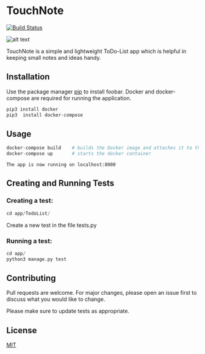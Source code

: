 # TouchNote
[![Build Status](https://travis-ci.com/akshathkaushal/TouchNote.svg?branch=master)](https://travis-ci.com/akshathkaushal/TouchNote)

![alt text](https://cdn.icon-icons.com/icons2/1494/PNG/512/touch_102928.png)

TouchNote is a simple and lightweight ToDo-List app which is helpful in keeping small notes and ideas handy.

## Installation

Use the package manager [pip](https://pip.pypa.io/en/stable/) to install foobar.
Docker and docker-compose are required for running the application.

```bash
pip3 install docker
pip3  install docker-compose
```

## Usage

```python
docker-compose build    # builds the Docker image and attaches it to the container
docker-compose up       # starts the docker container
```
    The app is now running on localhost:8000

## Creating and Running Tests
### Creating a test:
```python
cd app/TodoList/
```
Create a new test in the file tests.py

### Running a test:
```python
cd app/
python3 manage.py test
```

## Contributing
Pull requests are welcome. For major changes, please open an issue first to discuss what you would like to change. 

Please make sure to update tests as appropriate.

## License
[MIT](https://choosealicense.com/licenses/mit/)
